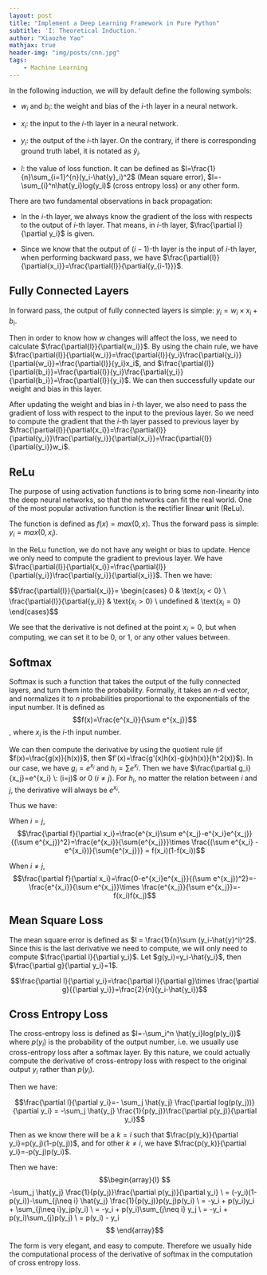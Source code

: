 ```yaml
---
layout: post
title: "Implement a Deep Learning Framework in Pure Python"
subtitle: 'I: Theoretical Induction.'
author: "Xiaozhe Yao"
mathjax: true
header-img: "img/posts/cnn.jpg"
tags:
    - Machine Learning
---
```


In the following induction, we will by default define the following
symbols:

-   $w_i$ and $b_i$: the weight and bias of the $i$-th layer in a neural
    network.

-   $x_i$: the input to the $i$-th layer in a neural network.

-   $y_i$: the output of the $i$-th layer. On the contrary, if there is
    corresponding ground truth label, it is notated as $\hat{y}_i$.

-   $l$: the value of loss function. It can be defined as
    $l=\frac{1}{n}\sum_{i=1}^{n}(y_i-\hat{y}_i)^2$ (Mean square error),
    $l=-\sum_{i}^n\hat{y_i}log(y_i)$ (cross entropy loss) or any other
    form.

There are two fundamental observations in back propagation:

-   In the $i$-th layer, we always know the gradient of the loss with
    respects to the output of $i$-th layer. That means, in $i$-th layer,
    $\frac{\partial l}{\partial y_i}$ is given.

-   Since we know that the output of $(i-1)$-th layer is the input of
    $i$-th layer, when performing backward pass, we have
    $\frac{\partial{l}}{\partial{x_i}}=\frac{\partial{l}}{\partial{y_{i-1}}}$.

## Fully Connected Layers

In forward pass, the output of fully connected layers is simple:
$y_i=w_i \times x_i + b_i$.

Then in order to know how $w$ changes will affect the loss, we need to
calculate $\frac{\partial{l}}{\partial{w_i}}$. By using the chain rule,
we have
$\frac{\partial{l}}{\partial{w_i}}=\frac{\partial{l}}{y_i}\frac{\partial{y_i}}{\partial{w_i}}=\frac{\partial{l}}{y_i}x_i$,
and
$\frac{\partial{l}}{\partial{b_i}}=\frac{\partial{l}}{y_i}\frac{\partial{y_i}}{\partial{b_i}}=\frac{\partial{l}}{y_i}$.
We can then successfully update our weight and bias in this layer.

After updating the weight and bias in $i$-th layer, we also need to pass
the gradient of loss with respect to the input to the previous layer. So
we need to compute the gradient that the $i$-th layer passed to previous
layer by
$\frac{\partial{l}}{\partial{x_i}}=\frac{\partial{l}}{\partial{y_i}}\frac{\partial{y_i}}{\partial{x_i}}=\frac{\partial{l}}{\partial{y_i}}w_i$.

## ReLu

The purpose of using activation functions is to bring some non-linearity
into the deep neural networks, so that the networks can fit the real
world. One of the most popular activation function is the **re**ctifier
**l**inear **u**nit (ReLu).

The function is defined as $f(x)=max(0,x)$. Thus the forward pass is
simple: $y_i=max(0, x_i)$.

In the ReLu function, we do not have any weight or bias to update. Hence
we only need to compute the gradient to previous layer. We have
$\frac{\partial{l}}{\partial{x_i}}=\frac{\partial{l}}{\partial{y_i}}\frac{\partial{y_i}}{\partial{x_i}}$.
Then we have:

$$\frac{\partial{l}}{\partial{x_i}}=
  \begin{cases}
    $0$ & \text{$x_i<0$}  \\
    \frac{\partial{l}}{\partial{y_i}} & \text{$x_i>0$} \\
    undefined & \text{$x_i=0$}
  \end{cases}$$

We see that the derivative is not defined at the point $x_i=0$, but when
computing, we can set it to be $0$, or $1$, or any other values between.

## Softmax

Softmax is such a function that takes the output of the fully connected
layers, and turn them into the probability. Formally, it takes an $n$-d
vector, and normalizes it to $n$ probabilities proportional to the
exponentials of the input number. It is defined as
$$f(x)=\frac{e^{x_i}}{\sum e^{x_j}}$$, where $x_i$ is the $i$-th input
number.

We can then compute the derivative by using the quotient rule (if
$f(x)=\frac{g(x)}{h(x)}$, then
$f'(x)=\frac{g'(x)h(x)-g(x)h(x)}{h^2(x)}$). In our case, we have
$g_i=e^{x_i}$ and $h_i=\sum e^{x_j}$. Then we have
$\frac{\partial g_i}{x_j}=e^{x_i} \: (i=j)$ or $0 \: (i\neq j)$. For
$h_i$, no matter the relation between $i$ and $j$, the derivative will
always be $e^{x_i}$.

Thus we have:

When $i=j$,
$$\frac{\partial f}{\partial x_i}=\frac{e^{x_i}\sum e^{x_j}-e^{x_i}e^{x_j}}{(\sum e^{x_j})^2}=\frac{e^{x_i}}{\sum{e^{x_j}}}\times \frac{(\sum e^{x_i} - e^{x_i})}{\sum{e^{x_j}}} = f(x_i)(1-f(x_i))$$

When $i\neq j$,
$$\frac{\partial f}{\partial x_i}=\frac{0-e^{x_i}e^{x_j}}{(\sum e^{x_j})^2}=-\frac{e^{x_i}}{\sum e^{x_j}}\times \frac{e^{x_j}}{\sum e^{x_j}}=-f(x_i)f(x_j)$$

## Mean Square Loss

The mean square error is defined as
$l = \frac{1}{n}\sum (y_i-\hat{y}^i)^2$. Since this is the last
derivative we need to compute, we will only need to compute
$\frac{\partial l}{\partial y_i}$. Let $g(y_i)=y_i-\hat{y_i}$, then
$\frac{\partial g}{\partial y_i}=1$.

$$\frac{\partial l}{\partial y_i}=\frac{\partial l}{\partial g}\times \frac{\partial g}{{\partial y_i}}=\frac{2}{n}(y_i-\hat{y_i})$$

## Cross Entropy Loss

The cross-entropy loss is defined as $l=-\sum_i^n \hat{y_i}log(p(y_i))$
where $p(y_i)$ is the probability of the output number, i.e. we usually
use cross-entropy loss after a softmax layer. By this nature, we could
actually compute the derivative of cross-entropy loss with respect to
the original output $y_i$ rather than $p(y_i)$.

Then we have:

$$\frac{\partial l}{\partial y_i}=- \sum_j \hat{y_j} \frac{\partial log(p(y_j))}{\partial y_i} = -\sum_j \hat{y_j} \frac{1}{p(y_j)}\frac{\partial p(y_j)}{\partial y_i}$$

Then as we know there will be a $k=i$ such that
$\frac{p(y_k)}{\partial y_i}=p(y_j)(1-p(y_j))$, and for other $k\neq i$,
we have $\frac{p(y_k)}{\partial y_i}=-p(y_j)p(y_i)$.

Then we have: $$\begin{array}{l}
$$-\sum_j \hat{y_j} \frac{1}{p(y_j)}\frac{\partial p(y_j)}{\partial y_i} \\ 
= (-y_i)(1-p(y_i))-\sum_{j\neq i} \hat{y_j} \frac{1}{p(y_j)}p(y_j)p(y_i) \\
= -y_i + p(y_i)y_i + \sum_{j\neq i}y_jp(y_i) \\ 
= -y_i + p(y_i)\sum_{j\neq i} y_j \\ 
= -y_i + p(y_i)\sum_{j}p(y_j) \\
= p(y_i) - y_i $$
\end{array}$$

The form is very elegant, and easy to compute. Therefore we usually hide
the computational process of the derivative of softmax in the
computation of cross entropy loss.
